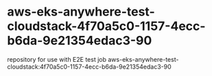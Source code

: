 # aws-eks-anywhere-test-cloudstack-4f70a5c0-1157-4ecc-b6da-9e21354edac3-90
repository for use with E2E test job aws-eks-anywhere-test-cloudstack:4f70a5c0-1157-4ecc-b6da-9e21354edac3-90
